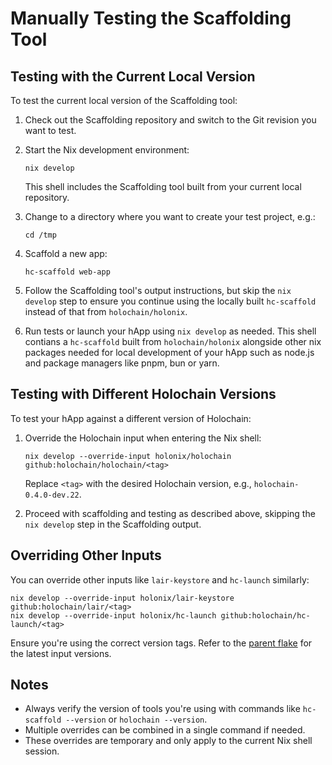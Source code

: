 # Manually Testing the Scaffolding Tool

## Testing with the Current Local Version

To test the current local version of the Scaffolding tool:

1. Check out the Scaffolding repository and switch to the Git revision you want to test.

2. Start the Nix development environment:

    ```shell
    nix develop
    ```

    This shell includes the Scaffolding tool built from your current local repository.

3. Change to a directory where you want to create your test project, e.g.:

    ```shell
    cd /tmp
    ```

4. Scaffold a new app:

    ```shell
    hc-scaffold web-app
    ```

5. Follow the Scaffolding tool's output instructions, but skip the `nix develop` step to ensure you continue using the locally built `hc-scaffold` instead of that from `holochain/holonix`.

6. Run tests or launch your hApp using `nix develop` as needed. This shell contians a `hc-scaffold` built from `holochain/holonix` alongside other nix packages needed for local development of your hApp such as node.js and package managers like pnpm, bun or yarn.

## Testing with Different Holochain Versions

To test your hApp against a different version of Holochain:

1. Override the Holochain input when entering the Nix shell:

    ```shell
    nix develop --override-input holonix/holochain github:holochain/holochain/<tag>
    ```

    Replace `<tag>` with the desired Holochain version, e.g., `holochain-0.4.0-dev.22`.

2. Proceed with scaffolding and testing as described above, skipping the `nix develop` step in the Scaffolding output.

## Overriding Other Inputs

You can override other inputs like `lair-keystore` and `hc-launch` similarly:

```shell
nix develop --override-input holonix/lair-keystore github:holochain/lair/<tag>
nix develop --override-input holonix/hc-launch github:holochain/hc-launch/<tag>
```

Ensure you're using the correct version tags. Refer to the [parent flake](https://github.com/holochain/holonix/blob/main/flake.nix) for the latest input versions.

## Notes

-   Always verify the version of tools you're using with commands like `hc-scaffold --version` or `holochain --version`.
-   Multiple overrides can be combined in a single command if needed.
-   These overrides are temporary and only apply to the current Nix shell session.
